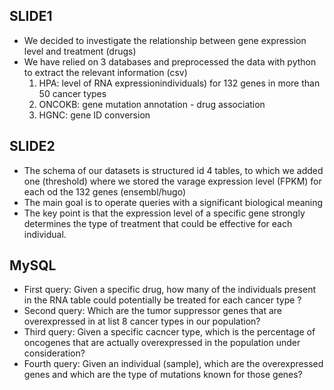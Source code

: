 ## SLIDE1

- We decided to investigate the relationship between gene expression level and treatment (drugs)
- We have relied on 3 databases and preprocessed the data with python to extract the relevant information (csv)
  1. HPA: level of RNA expressionindividuals) for 132 genes in more than 50 cancer types
  2. ONCOKB: gene mutation annotation - drug association
  3. HGNC: gene ID conversion

## SLIDE2

- The schema of our datasets is structured id 4 tables, to which we added one (threshold) where we stored the varage expression level (FPKM) for each od the 132 genes (ensembl/hugo)
- The main goal is to operate queries with a significant biological meaning
- The key point is that the expression level of a specific gene strongly determines the type of treatment that could be effective for each individual.

## MySQL

- First query: Given a specific drug, how many of the individuals present in the RNA table could potentially be treated for each cancer type ? 
- Second query: Which are the tumor suppressor genes that are overexpressed in at list 8 cancer types in our population? 
- Third query: Given a specific cacncer type, which is the percentage of oncogenes that are actually overexpressed in the population under consideration?
- Fourth query: Given an individual (sample), which are the overexpressed genes and which are the type of mutations known for those genes?
